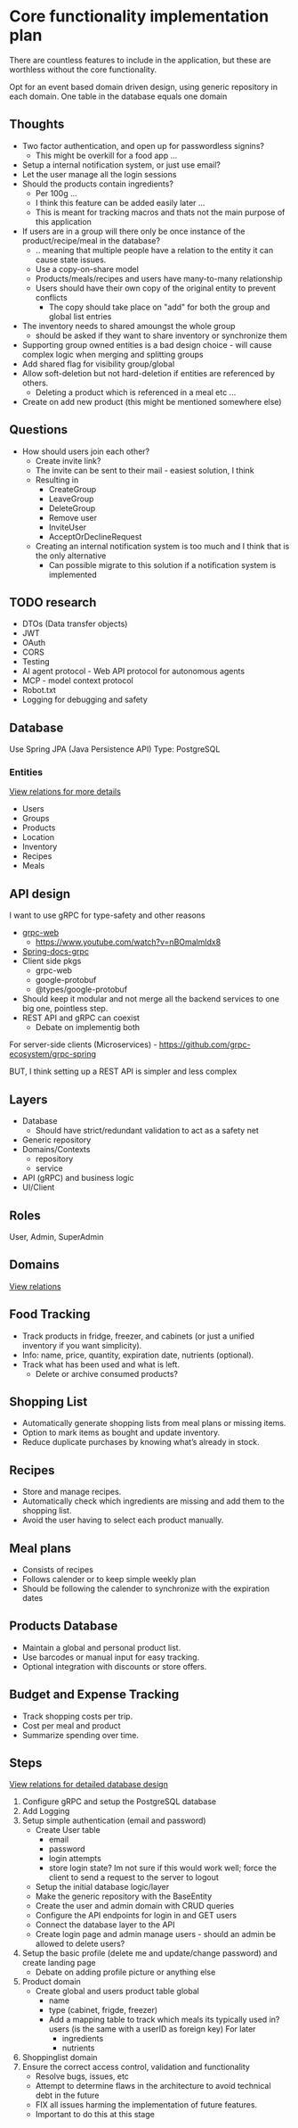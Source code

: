 # Core functionality implementation plan

There are countless features to include in the application, but these are worthless without the core functionality.

Opt for an event based domain driven design, using generic repository in each domain. One table in the database equals one domain

## Thoughts

- Two factor authentication, and open up for passwordless signins?
    - This might be overkill for a food app ...
- Setup a internal notification system, or just use email?
- Let the user manage all the login sessions
- Should the products contain ingredients?
    - Per 100g ...
    - I think this feature can be added easily later ...
    - This is meant for tracking macros and thats not the main purpose of this application
- If users are in a group will there only be once instance of the product/recipe/meal in the database?
    - .. meaning that multiple people have a relation to the entity it can cause state issues.
    - Use a copy-on-share model
    - Products/meals/recipes and users have many-to-many relationship
    - Users should have their own copy of the original entity to prevent conflicts
        - The copy should take place on "add" for both the group and global list entries
- The inventory needs to shared amoungst the whole group
    - should be asked if they want to share inventory or synchronize them
- Supporting group owned entities is a bad design choice - will cause complex logic when merging and splitting groups
- Add shared flag for visibility group/global
- Allow soft-deletion but not hard-deletion if entities are referenced by others.
    - Deleting a product which is referenced in a meal etc ...
- Create on add new product (this might be mentioned somewhere else)

## Questions

- How should users join each other?
    - Create invite link?
    - The invite can be sent to their mail - easiest solution, I think
    - Resulting in
        - CreateGroup
        - LeaveGroup
        - DeleteGroup
        - Remove user
        - InviteUser
        - AcceptOrDeclineRequest
    - Creating an internal notification system is too much and I think that is the only alternative
        - Can possible migrate to this solution if a notification system is implemented

## TODO research

- DTOs (Data transfer objects)
- JWT
- OAuth
- CORS
- Testing
- AI agent protocol - Web API protocol for autonomous agents
- MCP - model context protocol
- Robot.txt
- Logging for debugging and safety


## Database

Use Spring JPA (Java Persistence API)
Type: PostgreSQL

### Entities

[View relations for more details](./relations.md)

- Users
- Groups
- Products
- Location
- Inventory
- Recipes
- Meals

## API design

I want to use gRPC for type-safety and other reasons
- [grpc-web](https://github.com/grpc/grpc-web)
    - https://www.youtube.com/watch?v=nBOmalmldx8
- [Spring-docs-grpc](https://docs.spring.io/spring-grpc/reference/server.html)
- Client side pkgs
    - grpc-web
    - google-protobuf
    - @types/google-protobuf
- Should keep it modular and not merge all the backend services to one big one, pointless step.
- REST API and gRPC can coexist
    - Debate on implementig both

For server-side clients (Microservices) - https://github.com/grpc-ecosystem/grpc-spring

BUT, I think setting up a REST API is simpler and less complex

## Layers

- Database
    - Should have strict/redundant validation to act as a safety net
- Generic repository
- Domains/Contexts
    - repository
    - service
- API (gRPC) and business logic
- UI/Client

## Roles

User, Admin, SuperAdmin

## Domains

[View relations](./relations.md)

## Food Tracking

- Track products in fridge, freezer, and cabinets (or just a unified inventory if you want simplicity).
- Info: name, price, quantity, expiration date, nutrients (optional).
- Track what has been used and what is left.
    - Delete or archive consumed products?

## Shopping List

- Automatically generate shopping lists from meal plans or missing items.
- Option to mark items as bought and update inventory.
- Reduce duplicate purchases by knowing what’s already in stock.

## Recipes

- Store and manage recipes.
- Automatically check which ingredients are missing and add them to the shopping list.
- Avoid the user having to select each product manually.

## Meal plans

- Consists of recipes
- Follows calender or to keep simple weekly plan
- Should be following the calender to synchronize with the expiration dates

## Products Database

- Maintain a global and personal product list.
- Use barcodes or manual input for easy tracking.
- Optional integration with discounts or store offers.

## Budget and Expense Tracking

- Track shopping costs per trip.
- Cost per meal and product
- Summarize spending over time.

## Steps

[View relations for detailed database design](./relations.md)

1. Configure gRPC and setup the PostgreSQL database
2. Add Logging
3. Setup simple authentication (email and password)
    - Create User table
        - email
        - password
        - login attempts
        - store login state? Im not sure if this would work well; force the client to send a request to the server to logout
    - Setup the initial database logic/layer
    - Make the generic repository with the BaseEntity
    - Create the user and admin domain with CRUD queries
    - Configure the API endpoints for login in and GET users
    - Connect the database layer to the API
    - Create login page and admin manage users - should an admin be allowed to delete users?
4. Setup the basic profile (delete me and update/change password) and create landing page
    - Debate on adding profile picture or anything else
5. Product domain
    - Create global and users product table
        global
        - name
        - type (cabinet, frigde, freezer)
        - Add a mapping table to track which meals its typically used in?
        users (is the same with a userID as foreign key)
        For later
            - ingredients
            - nutrients
6. Shoppinglist domain
7. Ensure the correct access control, validation and functionality
    - Resolve bugs, issues, etc
    - Attempt to determine flaws in the architecture to avoid technical debt in the future
    - FIX all issues harming the implementation of future features.
    - Important to do this at this stage

